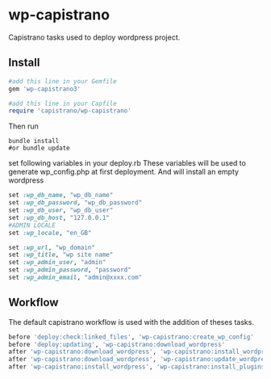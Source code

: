 # wp-capistrano

Capistrano tasks used to deploy wordpress project.

## Install

```ruby
#add this line in your Gemfile
gem 'wp-capistrano3'
```

```ruby
#add this line in your Capfile
require 'capistrano/wp-capistrano'
```
Then run 
```shell
bundle install 
#or bundle update
```
set following variables in your deploy.rb
These variables will be used to generate wp_config.php at first deployment.
And will install an empty wordpress
```ruby
set :wp_db_name, "wp_db_name"
set :wp_db_password, "wp_db_password"
set :wp_db_user, "wp_db_user"
set :wp_db_host, "127.0.0.1"
#ADMIN LOCALE
set :wp_locale, "en_GB"

set :wp_url, "wp_domain"
set :wp_title, "wp site name"
set :wp_admin_user, "admin"
set :wp_admin_password, "password"
set :wp_admin_email, "admin@xxxx.com"
```

## Workflow

The default capistrano workflow is used with the addition of theses tasks.

```ruby
before 'deploy:check:linked_files', 'wp-capistrano:create_wp_config'
before 'deploy:updating', 'wp-capistrano:download_wordpress'
after 'wp-capistrano:download_wordpress', 'wp-capistrano:install_wordpress'
after 'wp-capistrano:download_wordpress', 'wp-capistrano:update_wordpress'
after 'wp-capistrano:install_wordpress', 'wp-capistrano:install_plugins'
```
